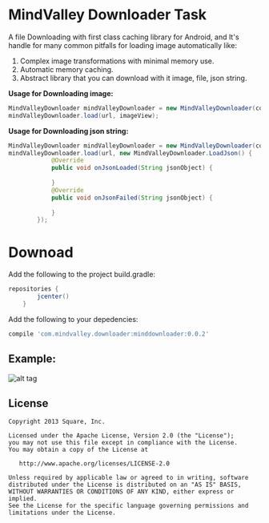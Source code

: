 # MindValley Downloader Task

A file Downloading with first class caching library for Android, and It's handle for many common pitfalls for loading image automatically like:
1. Complex image transformations with minimal memory use.
1. Automatic memory caching.
1. Abstract library that you can download with it image, file, json string.

**Usage for Downloading image:**

```java
MindValleyDownloader mindValleyDownloader = new MindValleyDownloader(context);
mindValleyDownloader.load(url, imageView);
```

**Usage for Downloading json string:**

```java
MindValleyDownloader mindValleyDownloader = new MindValleyDownloader(context);
mindValleyDownloader.load(url, new MindValleyDownloader.LoadJson() {
            @Override
            public void onJsonLoaded(String jsonObject) {
               
            }
            @Override
            public void onJsonFailed(String jsonObject) {
               
            }
        });
```

# Downoad

Add the following to the project build.gradle:

```groovy
repositories {
        jcenter()
    }
```
Add the following to your depedencies:

```groovy
compile 'com.mindvalley.downloader:minddownloader:0.0.2'
```


Example:
--------
![alt tag](https://s13.postimg.org/ost0tqsfb/giphy.gif)


License
--------

    Copyright 2013 Square, Inc.

    Licensed under the Apache License, Version 2.0 (the "License");
    you may not use this file except in compliance with the License.
    You may obtain a copy of the License at

       http://www.apache.org/licenses/LICENSE-2.0

    Unless required by applicable law or agreed to in writing, software
    distributed under the License is distributed on an "AS IS" BASIS,
    WITHOUT WARRANTIES OR CONDITIONS OF ANY KIND, either express or implied.
    See the License for the specific language governing permissions and
    limitations under the License.

